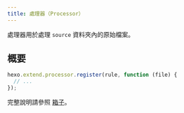 ```yaml
---
title: 處理器（Processor）
---
```


處理器用於處理 `source` 資料夾內的原始檔案。

## 概要

```js
hexo.extend.processor.register(rule, function (file) {
  // ...
});
```

完整說明請參照 [箱子](box.html)。
